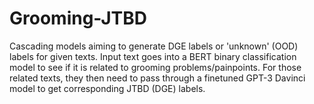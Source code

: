 # Grooming-JTBD
Cascading models aiming to generate DGE labels or 'unknown' (OOD) labels for given texts.
Input text goes into a BERT binary classification model to see if it is related to grooming problems/painpoints.
For those related texts, they then need to pass through a finetuned GPT-3 Davinci model to get corresponding JTBD (DGE) labels.
